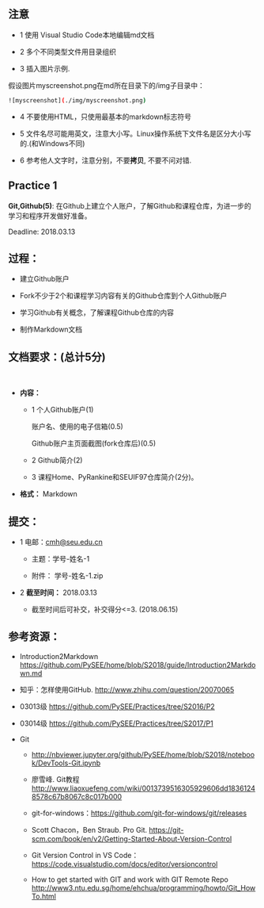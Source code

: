 ## 注意

* 1 使用 Visual Studio Code本地编辑md文档

* 2 多个不同类型文件用目录组织

* 3 插入图片示例.

 假设图片myscreenshot.png在md所在目录下的/img子目录中：
```bash
![myscreenshot](./img/myscreenshot.png)
```

* 4 不要使用HTML，只使用最基本的markdown标志符号

* 5 文件名尽可能用英文，注意大小写。Linux操作系统下文件名是区分大小写的.(和Windows不同)

* 6 参考他人文字时，注意分别，不要**拷贝**, 不要不问对错.

## Practice 1

  **Git,Github(5)**: 在Github上建立个人账户，了解Github和课程仓库，为进一步的学习和程序开发做好准备。

   Deadline: 2018.03.13
 
## 过程： 

*   建立Github账户
   
*   Fork不少于2个和课程学习内容有关的Github仓库到个人Github账户

*   学习Github有关概念，了解课程Github仓库的内容

*   制作Markdown文档

## 文档要求：(总计5分)
    
* **内容：**

  * 1 个人Github账户(1)
       
       账户名、使用的电子信箱(0.5)

       Github账户主页面截图(fork仓库后)(0.5)

  * 2 Github简介(2)

  * 3 课程Home、PyRankine和SEUIF97仓库简介(2分)。

* **格式：** Markdown
  
## 提交：

* 1 电邮：cmh@seu.edu.cn

  * 主题：学号-姓名-1
  
  * 附件： 学号-姓名-1.zip

* 2 **截至时间：** 2018.03.13

  * 截至时间后可补交，补交得分<=3. (2018.06.15)

## 参考资源：

* Introduction2Markdown https://github.com/PySEE/home/blob/S2018/guide/Introduction2Markdown.md

* 知乎：怎样使用GitHub. http://www.zhihu.com/question/20070065

* 03013级 https://github.com/PySEE/Practices/tree/S2016/P2  

* 03014级 https://github.com/PySEE/Practices/tree/S2017/P1  

* Git

   * http://nbviewer.jupyter.org/github/PySEE/home/blob/S2018/notebook/DevTools-Git.ipynb

   * 廖雪峰. Git教程  http://www.liaoxuefeng.com/wiki/0013739516305929606dd18361248578c67b8067c8c017b000

   * git-for-windows：https://github.com/git-for-windows/git/releases
 
   * Scott Chacon，Ben Straub. Pro Git. https://git-scm.com/book/en/v2/Getting-Started-About-Version-Control

    * Git Version Control in VS Code：https://code.visualstudio.com/docs/editor/versioncontrol

    * How to get started with GIT and work with GIT Remote Repo http://www3.ntu.edu.sg/home/ehchua/programming/howto/Git_HowTo.html


